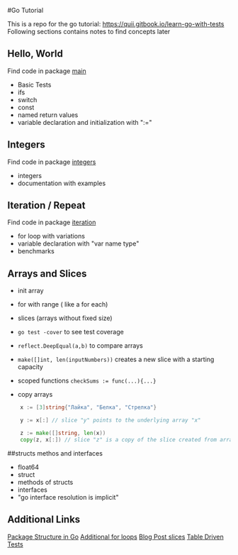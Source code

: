 #Go Tutorial

This is a repo for the go tutorial: https://quii.gitbook.io/learn-go-with-tests
Following sections contains notes to find concepts later

## Hello, World

Find code in package [main](./main)

- Basic Tests
- ifs
- switch
- const
- named return values
- variable declaration and initialization with ":="

## Integers

Find code in package [integers](./integers)

- integers
- documentation with examples

## Iteration / Repeat

Find code in package [iteration](./iteration)

- for loop with variations
- variable declaration with "var name type"
- benchmarks

## Arrays and Slices

- init array
- for with range ( like a for each)
- slices (arrays without fixed size)
- ```go test -cover``` to see test coverage

- ```reflect.DeepEqual(a,b)``` to compare arrays
- ```make([]int, len(inputNumbers))``` creates a new slice with a starting capacity

- scoped functions ```checkSums := func(...){...}```

- copy arrays

```go 
    x := [3]string{"Лайка", "Белка", "Стрелка"}

	y := x[:] // slice "y" points to the underlying array "x"

	z := make([]string, len(x))
	copy(z, x[:]) // slice "z" is a copy of the slice created from array "x"

```


##structs methos and interfaces

- float64
- struct 
- methods of structs 
- interfaces
- "go interface resolution is implicit"


## Additional Links

[Package Structure in Go](https://dave.cheney.net/2014/12/01/five-suggestions-for-setting-up-a-go-project)
[Additional for loops](https://gobyexample.com/for)
[Blog Post slices](https://go.dev/blog/slices-intro)
[Table Driven Tests](https://github.com/golang/go/wiki/TableDrivenTests)
